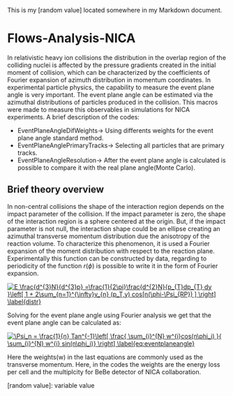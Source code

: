
This is my [random value] located somewhere in my Markdown document.
# Flows-Analysis-NICA
In relativistic heavy ion collisions the distribution in the overlap region of the colliding nuclei is affected by the pressure gradients created in the initial moment of collision, which can be characterized by the coefficients of Fourier expansion of azimuth distribution in momentum coordinates. In experimental particle physics, the capability to measure the event plane angle is very important. The event plane angle can be estimated via the azimuthal distributions of particles produced in the collision. This macros were made to measure this observables in simulations for NICA experiments. A brief description of the codes:

* EventPlaneAngleDifWeights-> Using differents weights for the event plane angle standard method.
* EventPlaneAnglePrimaryTracks-> Selecting all particles that are primary tracks.
* EventPlaneAngleResolution-> After the event plane angle is calculated is possible to compare it with the real plane angle(Monte Carlo).





## Brief theory overview



In non-central collisions the shape of the interaction region depends on
the impact parameter of the collision. If the impact parameter is zero, the shape of the interaction region is a sphere centered at the origin. But, if the impact parameter is not null, the interaction shape could be an ellipse creating an azimuthal transverse momentum distribution due the anisotropy of the reaction volume.  To characterize this phenomenon, it is used a Fourier expansion of the moment distribution with respect to the reaction plane. Experimentally this function can be constructed by data, regarding to periodicity of the function $r(\phi)$ is possible to write it in the form of Fourier expansion. 


<a href="https://www.codecogs.com/eqnedit.php?latex=E&space;\frac{d^{3}N}{d^{3}p}&space;=\frac{1}{2\pi}\frac{d^{2}N}{p_{T}dp_{T}&space;dy&space;}\left[&space;1&space;&plus;&space;2\sum_{n=1}^{\infty}v_{n}&space;(p_T,y)&space;cos[n(\phi-\Psi_{RP})&space;]&space;\right]&space;\label{distr}" target="_blank"><img src="https://latex.codecogs.com/gif.latex?E&space;\frac{d^{3}N}{d^{3}p}&space;=\frac{1}{2\pi}\frac{d^{2}N}{p_{T}dp_{T}&space;dy&space;}\left[&space;1&space;&plus;&space;2\sum_{n=1}^{\infty}v_{n}&space;(p_T,y)&space;cos[n(\phi-\Psi_{RP})&space;]&space;\right]&space;\label{distr}" title="E \frac{d^{3}N}{d^{3}p} =\frac{1}{2\pi}\frac{d^{2}N}{p_{T}dp_{T} dy }\left[ 1 + 2\sum_{n=1}^{\infty}v_{n} (p_T,y) cos[n(\phi-\Psi_{RP}) ] \right] \label{distr}" /></a>

Solving for the event plane angle using Fourier analysis we get that the event plane angle can be calculated as:

<a href="https://www.codecogs.com/eqnedit.php?latex=\Psi_n&space;=&space;\frac{1}{n}&space;Tan^{-1}\left[&space;\frac{&space;\sum_{i}^{N}&space;w^{i}cos(n\phi_i)&space;}{&space;\sum_{i}^{N}&space;w^{i}&space;sin(n\phi_i)}&space;\right]&space;\label{eq:eventplaneangle}" target="_blank"><img src="https://latex.codecogs.com/gif.latex?\Psi_n&space;=&space;\frac{1}{n}&space;Tan^{-1}\left[&space;\frac{&space;\sum_{i}^{N}&space;w^{i}cos(n\phi_i)&space;}{&space;\sum_{i}^{N}&space;w^{i}&space;sin(n\phi_i)}&space;\right]&space;\label{eq:eventplaneangle}" title="\Psi_n = \frac{1}{n} Tan^{-1}\left[ \frac{ \sum_{i}^{N} w^{i}cos(n\phi_i) }{ \sum_{i}^{N} w^{i} sin(n\phi_i)} \right] \label{eq:eventplaneangle}" /></a>



Here the weights(w) in the last equations are commonly used as the transverse momentum. Here, in the codes the weights are the energy loss per cell and the multiplcity for BeBe detector of NICA collaboration. 

[random value]: variable value

